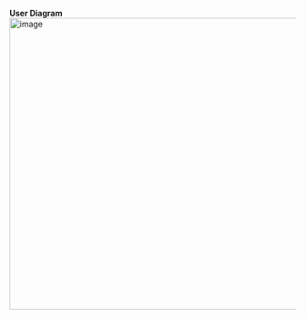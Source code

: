 **User Diagram**
<img width="512" height="512" alt="image" src="https://github.com/user-attachments/assets/ddb00f59-e00b-43c9-9351-9f825c3f7992" />
